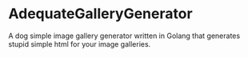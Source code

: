 # AdequateGalleryGenerator
A dog simple image gallery generator written in Golang that generates stupid simple html for your image galleries.
